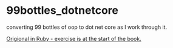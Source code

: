 # 99bottles_dotnetcore
converting 99 bottles of oop to dot net core as I work through it.

[Origional in Ruby - exercise is at the start of the book.](https://www.sandimetz.com/99bottles/)


